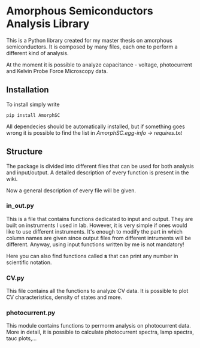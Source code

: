 # Amorphous Semiconductors Analysis Library

This is a Python library created for my master thesis on amorphous semiconductors. It is composed by many files, each one to perform a different kind of analysis. 

At the moment it is possible to analyze capacitance - voltage, photocurrent and Kelvin Probe Force Microscopy data.

## Installation

To install simply write

	pip install AmorphSC
	
All dependecies should be automatically installed, but if something goes wrong it is possible to find the list in *AmorphSC.egg-info -> requires.txt*

## Structure

The package is divided into different files that can be used for both analysis and input/output. A detailed description of every function is present in the wiki.

Now a general description of every file will be given.

### in_out.py

This is a file that contains functions dedicated to input and output. They are built on instruments I used in lab. However, it is very simple if ones would like to use different instruments. It's enough to modify the part in which column names are given since output files from different intruments will be different. Anyway, using input functions written by me is not mandatory! 

Here you can also find functions called **s** that can print any number in scientific notation.

### CV.py

This file contains all the functions to analyze CV data. It is possible to plot CV characteristics, density of states and more.

### photocurrent.py

This module contains functions to permorm analysis on photocurrent data. More in detail, it is possible to calculate photocurrent spectra, lamp spectra, tauc plots,...
 
